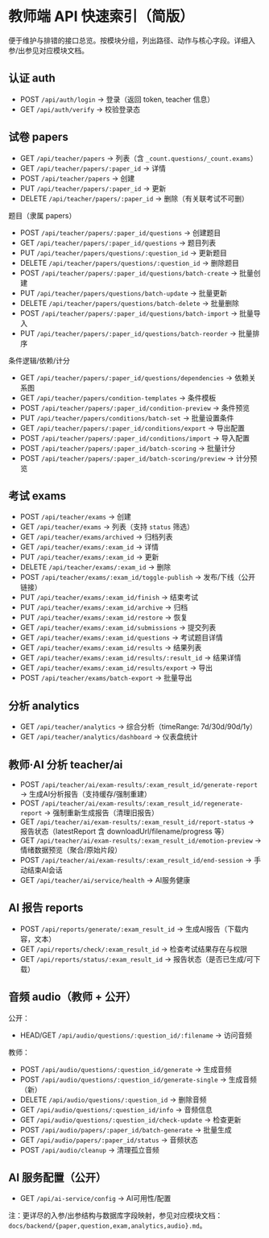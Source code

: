 # 教师端 API 快速索引（简版）

便于维护与排错的接口总览。按模块分组，列出路径、动作与核心字段。详细入参/出参见对应模块文档。

## 认证 auth
- POST `/api/auth/login` → 登录（返回 token, teacher 信息）
- GET `/api/auth/verify` → 校验登录态

## 试卷 papers
- GET `/api/teacher/papers` → 列表（含 `_count.questions/_count.exams`）
- GET `/api/teacher/papers/:paper_id` → 详情
- POST `/api/teacher/papers` → 创建
- PUT `/api/teacher/papers/:paper_id` → 更新
- DELETE `/api/teacher/papers/:paper_id` → 删除（有关联考试不可删）

题目（隶属 papers）
- POST `/api/teacher/papers/:paper_id/questions` → 创建题目
- GET `/api/teacher/papers/:paper_id/questions` → 题目列表
- PUT `/api/teacher/papers/questions/:question_id` → 更新题目
- DELETE `/api/teacher/papers/questions/:question_id` → 删除题目
- POST `/api/teacher/papers/:paper_id/questions/batch-create` → 批量创建
- PUT `/api/teacher/papers/questions/batch-update` → 批量更新
- DELETE `/api/teacher/papers/questions/batch-delete` → 批量删除
- POST `/api/teacher/papers/:paper_id/questions/batch-import` → 批量导入
- PUT `/api/teacher/papers/:paper_id/questions/batch-reorder` → 批量排序

条件逻辑/依赖/计分
- GET `/api/teacher/papers/:paper_id/questions/dependencies` → 依赖关系图
- GET `/api/teacher/papers/condition-templates` → 条件模板
- POST `/api/teacher/papers/:paper_id/condition-preview` → 条件预览
- PUT `/api/teacher/papers/conditions/batch-set` → 批量设置条件
- GET `/api/teacher/papers/:paper_id/conditions/export` → 导出配置
- POST `/api/teacher/papers/:paper_id/conditions/import` → 导入配置
- POST `/api/teacher/papers/:paper_id/batch-scoring` → 批量计分
- POST `/api/teacher/papers/:paper_id/batch-scoring/preview` → 计分预览

## 考试 exams
- POST `/api/teacher/exams` → 创建
- GET `/api/teacher/exams` → 列表（支持 `status` 筛选）
- GET `/api/teacher/exams/archived` → 归档列表
- GET `/api/teacher/exams/:exam_id` → 详情
- PUT `/api/teacher/exams/:exam_id` → 更新
- DELETE `/api/teacher/exams/:exam_id` → 删除
- POST `/api/teacher/exams/:exam_id/toggle-publish` → 发布/下线（公开链接）
- PUT `/api/teacher/exams/:exam_id/finish` → 结束考试
- PUT `/api/teacher/exams/:exam_id/archive` → 归档
- PUT `/api/teacher/exams/:exam_id/restore` → 恢复
- GET `/api/teacher/exams/:exam_id/submissions` → 提交列表
- GET `/api/teacher/exams/:exam_id/questions` → 考试题目详情
- GET `/api/teacher/exams/:exam_id/results` → 结果列表
- GET `/api/teacher/exams/:exam_id/results/:result_id` → 结果详情
- GET `/api/teacher/exams/:exam_id/results/export` → 导出
- POST `/api/teacher/exams/batch-export` → 批量导出

## 分析 analytics
- GET `/api/teacher/analytics` → 综合分析（timeRange: 7d/30d/90d/1y）
- GET `/api/teacher/analytics/dashboard` → 仪表盘统计

## 教师·AI 分析 teacher/ai
- POST `/api/teacher/ai/exam-results/:exam_result_id/generate-report` → 生成AI分析报告（支持缓存/强制重建）
- POST `/api/teacher/ai/exam-results/:exam_result_id/regenerate-report` → 强制重新生成报告（清理旧报告）
- GET  `/api/teacher/ai/exam-results/:exam_result_id/report-status` → 报告状态（latestReport 含 downloadUrl/filename/progress 等）
- GET  `/api/teacher/ai/exam-results/:exam_result_id/emotion-preview` → 情绪数据预览（聚合/原始片段）
- POST `/api/teacher/ai/exam-results/:exam_result_id/end-session` → 手动结束AI会话
- GET  `/api/teacher/ai/service/health` → AI服务健康

## AI 报告 reports
- POST `/api/reports/generate/:exam_result_id` → 生成AI报告（下载内容，文本）
- GET  `/api/reports/check/:exam_result_id` → 检查考试结果存在与权限
- GET  `/api/reports/status/:exam_result_id` → 报告状态（是否已生成/可下载）

## 音频 audio（教师 + 公开）
公开：
- HEAD/GET `/api/audio/questions/:question_id/:filename` → 访问音频

教师：
- POST `/api/audio/questions/:question_id/generate` → 生成音频
- POST `/api/audio/questions/:question_id/generate-single` → 生成音频（新）
- DELETE `/api/audio/questions/:question_id` → 删除音频
- GET `/api/audio/questions/:question_id/info` → 音频信息
- GET `/api/audio/questions/:question_id/check-update` → 检查更新
- POST `/api/audio/papers/:paper_id/batch-generate` → 批量生成
- GET `/api/audio/papers/:paper_id/status` → 音频状态
- POST `/api/audio/cleanup` → 清理孤立音频

## AI 服务配置（公开）
- GET `/api/ai-service/config` → AI可用性/配置

注：更详尽的入参/出参结构与数据库字段映射，参见对应模块文档：`docs/backend/{paper,question,exam,analytics,audio}.md`。
